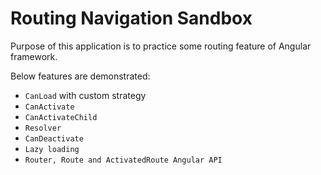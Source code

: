 # Routing Navigation Sandbox

Purpose of this application is to practice some routing feature of Angular framework.

Below features are demonstrated:

- `CanLoad` with custom strategy
- `CanActivate`
- `CanActivateChild`
- `Resolver`
- `CanDeactivate`
- `Lazy loading`
- `Router, Route and ActivatedRoute Angular API`

